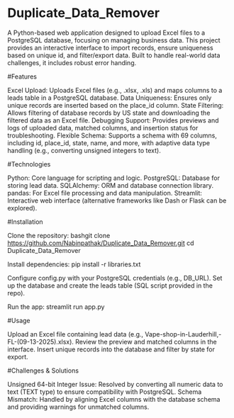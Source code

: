 # Duplicate_Data_Remover
A Python-based web application designed to upload Excel files to a PostgreSQL database, focusing on managing business data. This project provides an interactive interface to import records, ensure uniqueness based on unique id, and filter/export data. Built to handle real-world data challenges, it includes robust error handing.

#Features

Excel Upload: Uploads Excel files (e.g., .xlsx, .xls) and maps columns to a leads table in a PostgreSQL database.
Data Uniqueness: Ensures only unique records are inserted based on the place_id column.
State Filtering: Allows filtering of database records by US state and downloading the filtered data as an Excel file.
Debugging Support: Provides previews and logs of uploaded data, matched columns, and insertion status for troubleshooting.
Flexible Schema: Supports a schema with 69 columns, including id, place_id, state, name, and more, with adaptive data type handling (e.g., converting unsigned integers to text).

#Technologies

Python: Core language for scripting and logic.
PostgreSQL: Database for storing lead data.
SQLAlchemy: ORM and database connection library.
pandas: For Excel file processing and data manipulation.
Streamlit: Interactive web interface (alternative frameworks like Dash or Flask can be explored).

#Installation

Clone the repository:
bashgit clone https://github.com/Nabinpathak/Duplicate_Data_Remover.git
cd Duplicate_Data_Remover

Install dependencies:
pip install -r libraries.txt

Configure config.py with your PostgreSQL credentials (e.g., DB_URL).
Set up the database and create the leads table (SQL script provided in the repo).

Run the app:
streamlit run app.py

#Usage

Upload an Excel file containing lead data (e.g., Vape-shop-in-Lauderhill,-FL-(09-13-2025).xlsx).
Review the preview and matched columns in the interface.
Insert unique records into the database and filter by state for export.

#Challenges & Solutions

Unsigned 64-bit Integer Issue: Resolved by converting all numeric data to text (TEXT type) to ensure compatibility with PostgreSQL.
Schema Mismatch: Handled by aligning Excel columns with the database schema and providing warnings for unmatched columns.

